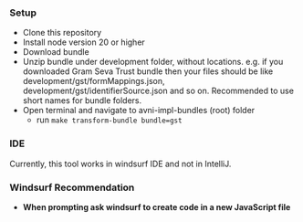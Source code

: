 ### Setup
- Clone this repository
- Install node version 20 or higher
- Download bundle
- Unzip bundle under development folder, without locations. e.g. if you downloaded Gram Seva Trust bundle then your files should be like development/gst/formMappings.json, development/gst/identifierSource.json and so on. Recommended to use short names for bundle folders.
- Open terminal and navigate to avni-impl-bundles (root) folder 
  - run `make transform-bundle bundle=gst`

### IDE
Currently, this tool works in windsurf IDE and not in IntelliJ.

### Windsurf Recommendation
- **When prompting ask windsurf to create code in a new JavaScript file**
